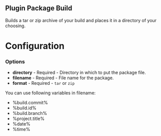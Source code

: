 Plugin Package Build
--------------------

Builds a tar or zip archive of your build and places it in a directory of your choosing.

Configuration
=============

### Options

* **directory** - Required - Directory in which to put the package file.
* **filename** - Required - File name for the package.
* **format** - Required - `tar` or `zip`

You can use following variables in filename:

* %build.commit%
* %build.id%
* %build.branch%
* %project.title%
* %date%
* %time%
